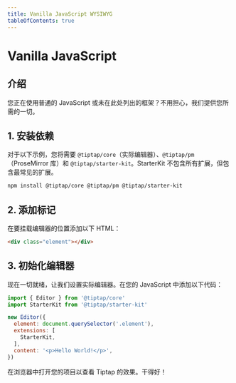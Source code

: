 ```yaml
---
title: Vanilla JavaScript WYSIWYG
tableOfContents: true
---
```


# Vanilla JavaScript

## 介绍
您正在使用普通的 JavaScript 或未在此处列出的框架？不用担心，我们提供您所需的一切。

## 1. 安装依赖
对于以下示例，您将需要 `@tiptap/core`（实际编辑器）、`@tiptap/pm`（ProseMirror 库）和 `@tiptap/starter-kit`。StarterKit 不包含所有扩展，但包含最常见的扩展。

```bash
npm install @tiptap/core @tiptap/pm @tiptap/starter-kit
```

## 2. 添加标记
在要挂载编辑器的位置添加以下 HTML：

```html
<div class="element"></div>
```

## 3. 初始化编辑器
现在一切就绪，让我们设置实际编辑器。在您的 JavaScript 中添加以下代码：

```js
import { Editor } from '@tiptap/core'
import StarterKit from '@tiptap/starter-kit'

new Editor({
  element: document.querySelector('.element'),
  extensions: [
    StarterKit,
  ],
  content: '<p>Hello World!</p>',
})
```

在浏览器中打开您的项目以查看 Tiptap 的效果。干得好！